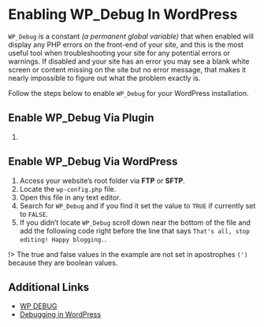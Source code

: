 # Enabling WP_Debug In WordPress

`WP_Debug` is a constant *(a permanent global variable)* that when enabled will display any PHP errors on the front-end of your site, and this is the most useful tool when troubleshooting your site for any potential errors or warnings. If disabled and your site has an error you may see a blank white screen or content missing on the site but no error message, that makes it nearly impossible to figure out what the problem exactly is.

Follow the steps below to enable `WP_Debug` for your WordPress installation.

## Enable WP_Debug Via Plugin

1.

## Enable WP_Debug Via WordPress

1. Access your website’s root folder via **FTP** or **SFTP**.
2. Locate the `wp-config.php` file.
3. Open this file in any text editor.
4. Search for `WP_Debug` and if you find it set the value to `TRUE` if currently set to `FALSE`.
5. If you didn’t locate `WP_Debug` scroll down near the bottom of the file and add the following code right before the line that says `That's all, stop editing! Happy blogging.`.

!> The true and false values in the example are not set in apostrophes `(')` because they are boolean values.

## Additional Links

* [WP DEBUG](https://codex.wordpress.org/WP_DEBUG)
* [Debugging in WordPress](https://codex.wordpress.org/Debugging_in_WordPress)
